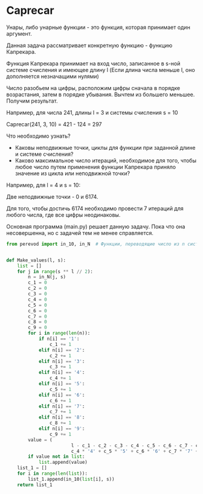 # Caprecar

Унары, либо унарные функции - это функция, которая принимает один аргумент.

Данная задача рассматривает конкретную функцию - функцию Капрекара.

Функция Капрекара принимает на вход число, записанное в s-ной системе счисления и имеющее длину l (Если длина числа меньше l, оно дополняется незначащими нулями)

Число разобьем на цифры, расположим цифры сначала в порядке возрастания, затем в порядке убывания. Вычтем из большего меньшее. Получим результат.

Например, для числа 241, длины l = 3 и системы счисления s = 10

Caprecar(241, 3, 10) = 421 - 124 = 297

Что необходимо узнать?

* Каковы неподвижные точки, циклы для функции при заданной длине и системе счисления?
* Каково максимальное число итераций, необходимое для того, чтобы любое число путем применения функции Капрекара приняло значение из цикла или неподвижной точки?

Например, для l = 4 и s = 10:

Две неподвижные точки - 0 и 6174.

Для того, чтобы достичь 6174 необходимо провести 7 итераций для любого числа, где все цифры неодинаковы.

Основная программа (main.py) решает данную задачу. Пока что она несовершенна, но с задачей тем не менее справляется.

``` python
from perevod import in_10, in_N  # Функции, переводящие число из n системы в 10ю и наоборот соответственно


def Make_values(l, s):
    list = []
    for j in range(s ** l // 2):
        n = in_N(j, s)
        c_1 = 0
        c_2 = 0
        c_3 = 0
        c_4 = 0
        c_5 = 0
        c_6 = 0
        c_7 = 0
        c_8 = 0
        c_9 = 0
        for i in range(len(n)):
            if n[i] == '1':
                c_1 += 1
            elif n[i] == '2':
                c_2 += 1
            elif n[i] == '3':
                c_3 += 1
            elif n[i] == '4':
                c_4 += 1
            elif n[i] == '5':
                c_5 += 1
            elif n[i] == '6':
                c_6 += 1
            elif n[i] == '7':
                c_7 += 1
            elif n[i] == '8':
                c_8 += 1
            elif n[i] == '9':
                c_9 += 1
        value = (
                        l - c_1 - c_2 - c_3 - c_4 - c_5 - c_6 - c_7 - c_8 - c_9) * '0' + c_1 * '1' + c_2 * '2' + c_3 * '3' + 
                        c_4 * '4' + c_5 * '5' + c_6 * '6' + c_7 * '7' + c_8 * '8' + c_9 * '9 '
        if value not in list:
            list.append(value)
    list_1 = []
    for i in range(len(list)):
        list_1.append(in_10(list[i], s))
    return list_1
    
```
